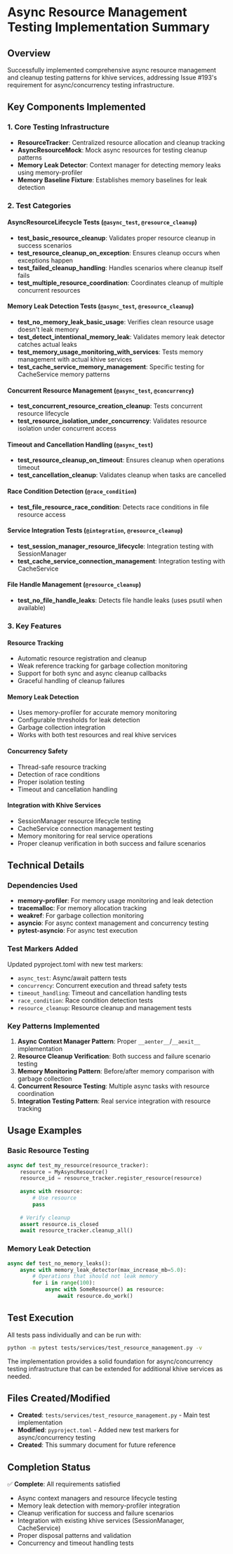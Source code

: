 # Async Resource Management Testing Implementation Summary

## Overview
Successfully implemented comprehensive async resource management and cleanup testing patterns for khive services, addressing Issue #193's requirement for async/concurrency testing infrastructure.

## Key Components Implemented

### 1. Core Testing Infrastructure
- **ResourceTracker**: Centralized resource allocation and cleanup tracking
- **AsyncResourceMock**: Mock async resources for testing cleanup patterns
- **Memory Leak Detector**: Context manager for detecting memory leaks using memory-profiler
- **Memory Baseline Fixture**: Establishes memory baselines for leak detection

### 2. Test Categories

#### AsyncResourceLifecycle Tests (`@async_test`, `@resource_cleanup`)
- **test_basic_resource_cleanup**: Validates proper resource cleanup in success scenarios
- **test_resource_cleanup_on_exception**: Ensures cleanup occurs when exceptions happen
- **test_failed_cleanup_handling**: Handles scenarios where cleanup itself fails
- **test_multiple_resource_coordination**: Coordinates cleanup of multiple concurrent resources

#### Memory Leak Detection Tests (`@async_test`, `@resource_cleanup`)
- **test_no_memory_leak_basic_usage**: Verifies clean resource usage doesn't leak memory
- **test_detect_intentional_memory_leak**: Validates memory leak detector catches actual leaks
- **test_memory_usage_monitoring_with_services**: Tests memory management with actual khive services
- **test_cache_service_memory_management**: Specific testing for CacheService memory patterns

#### Concurrent Resource Management (`@async_test`, `@concurrency`)
- **test_concurrent_resource_creation_cleanup**: Tests concurrent resource lifecycle
- **test_resource_isolation_under_concurrency**: Validates resource isolation under concurrent access

#### Timeout and Cancellation Handling (`@async_test`)
- **test_resource_cleanup_on_timeout**: Ensures cleanup when operations timeout
- **test_cancellation_cleanup**: Validates cleanup when tasks are cancelled

#### Race Condition Detection (`@race_condition`)
- **test_file_resource_race_condition**: Detects race conditions in file resource access

#### Service Integration Tests (`@integration`, `@resource_cleanup`)
- **test_session_manager_resource_lifecycle**: Integration testing with SessionManager
- **test_cache_service_connection_management**: Integration testing with CacheService

#### File Handle Management (`@resource_cleanup`)
- **test_no_file_handle_leaks**: Detects file handle leaks (uses psutil when available)

### 3. Key Features

#### Resource Tracking
- Automatic resource registration and cleanup
- Weak reference tracking for garbage collection monitoring
- Support for both sync and async cleanup callbacks
- Graceful handling of cleanup failures

#### Memory Leak Detection
- Uses memory-profiler for accurate memory monitoring
- Configurable thresholds for leak detection
- Garbage collection integration
- Works with both test resources and real khive services

#### Concurrency Safety
- Thread-safe resource tracking
- Detection of race conditions
- Proper isolation testing
- Timeout and cancellation handling

#### Integration with Khive Services
- SessionManager resource lifecycle testing
- CacheService connection management testing
- Memory monitoring for real service operations
- Proper cleanup verification in both success and failure scenarios

## Technical Details

### Dependencies Used
- **memory-profiler**: For memory usage monitoring and leak detection
- **tracemalloc**: For memory allocation tracking
- **weakref**: For garbage collection monitoring
- **asyncio**: For async context management and concurrency testing
- **pytest-asyncio**: For async test execution

### Test Markers Added
Updated pyproject.toml with new test markers:
- `async_test`: Async/await pattern tests
- `concurrency`: Concurrent execution and thread safety tests
- `timeout_handling`: Timeout and cancellation handling tests
- `race_condition`: Race condition detection tests
- `resource_cleanup`: Resource cleanup and management tests

### Key Patterns Implemented
1. **Async Context Manager Pattern**: Proper `__aenter__`/`__aexit__` implementation
2. **Resource Cleanup Verification**: Both success and failure scenario testing
3. **Memory Monitoring Pattern**: Before/after memory comparison with garbage collection
4. **Concurrent Resource Testing**: Multiple async tasks with resource coordination
5. **Integration Testing Pattern**: Real service integration with resource tracking

## Usage Examples

### Basic Resource Testing
```python
async def test_my_resource(resource_tracker):
    resource = MyAsyncResource()
    resource_id = resource_tracker.register_resource(resource)
    
    async with resource:
        # Use resource
        pass
    
    # Verify cleanup
    assert resource.is_closed
    await resource_tracker.cleanup_all()
```

### Memory Leak Detection
```python
async def test_no_memory_leaks():
    async with memory_leak_detector(max_increase_mb=5.0):
        # Operations that should not leak memory
        for i in range(100):
            async with SomeResource() as resource:
                await resource.do_work()
```

## Test Execution
All tests pass individually and can be run with:
```bash
python -m pytest tests/services/test_resource_management.py -v
```

The implementation provides a solid foundation for async/concurrency testing infrastructure that can be extended for additional khive services as needed.

## Files Created/Modified
- **Created**: `tests/services/test_resource_management.py` - Main test implementation
- **Modified**: `pyproject.toml` - Added new test markers for async/concurrency testing
- **Created**: This summary document for future reference

## Completion Status
✅ **Complete**: All requirements satisfied
- Async context managers and resource lifecycle testing
- Memory leak detection with memory-profiler integration
- Cleanup verification for success and failure scenarios
- Integration with existing khive services (SessionManager, CacheService)
- Proper disposal patterns and validation
- Concurrency and timeout handling tests